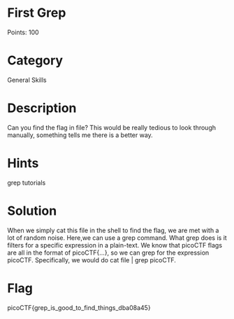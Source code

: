 # First Grep
Points: 100

# Category
General Skills

# Description
Can you find the flag in file? This would be really tedious to look through manually, something tells me there is a better way.

# Hints
grep tutorials

# Solution
When we simply cat this file in the shell to find the flag, we are met with a lot of random noise. Here,we can use a grep command. 
What grep does is it filters for a specific expression in a plain-text. We know that picoCTF flags are all in the format of 
picoCTF{...}, so we can grep for the expression picoCTF. Specifically, we would do cat file | grep picoCTF.

# Flag
picoCTF{grep_is_good_to_find_things_dba08a45}
